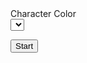 <html>
<head>
  <title>Wizard Game</title>
  <link rel="stylesheet" type="text/css" href="stylesheet.css" />

</head>

<body>
  <div id="container">
    <canvas id="canvas1" class="canvas" width="600px" height="850px"></canvas>
    <canvas id="canvas2" class="canvas" width="600px" height="850px"></canvas>

  </div>

  <div class="general">
    <label for="color" id="colorLabel">Character Color</label><br>
    <select id="color">

    <option value='Blue'>Blue</option>
    <option value='Yellow'>Yellow</option>
    <option value='Green'>Green</option>
    <option value='Red'>Red</option>
   </select>
 </div>

  <button id ="startButton" onclick="start()"><span id="start" class="startStroke">Start</span></button><td>

  <script src="/socket.io/socket.io.js"></script>
  <script type="text/javascript" src="sound.js"></script>
  <script type="text/javascript" src="wizardGame.js"></script>
</body>
</html>
